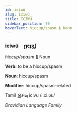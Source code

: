 ```yaml
---
id: iciwü
slug: iciwü
title: İCİWÜ
sidebar_position: 70
hoverText: hiccup/spasm § Noun
---
```


### iciwü&emsp;<span kind="abugida">ɽɟꞇɟʒʄ</span>

*hiccup/spasm* **§** Noun

**Verb**: to be a hiccup/spasm

**Noun**: hiccup/spasm

**Modifier**: hiccup/spasm-related

Tamil இசிவு icivu /i.ci.ʋu/

*Dravidian Language Family*